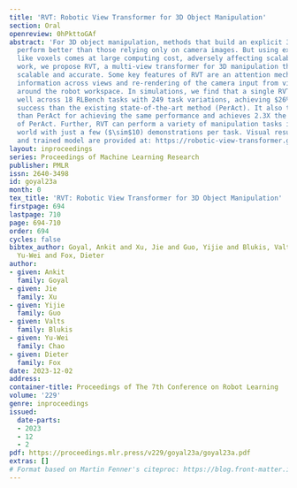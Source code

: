 ```yaml
---
title: 'RVT: Robotic View Transformer for 3D Object Manipulation'
section: Oral
openreview: 0hPkttoGAf
abstract: 'For 3D object manipulation, methods that build an explicit 3D representation
  perform better than those relying only on camera images. But using explicit 3D representations
  like voxels comes at large computing cost, adversely affecting scalability. In this
  work, we propose RVT, a multi-view transformer for 3D manipulation that is both
  scalable and accurate. Some key features of RVT are an attention mechanism to aggregate
  information across views and re-rendering of the camera input from virtual views
  around the robot workspace. In simulations, we find that a single RVT model works
  well across 18 RLBench tasks with 249 task variations, achieving $26%$ higher relative
  success than the existing state-of-the-art method (PerAct). It also trains 36X faster
  than PerAct for achieving the same performance and achieves 2.3X the inference speed
  of PerAct. Further, RVT can perform a variety of manipulation tasks in the real
  world with just a few ($\sim$10) demonstrations per task. Visual results, code,
  and trained model are provided at: https://robotic-view-transformer.github.io/.'
layout: inproceedings
series: Proceedings of Machine Learning Research
publisher: PMLR
issn: 2640-3498
id: goyal23a
month: 0
tex_title: 'RVT: Robotic View Transformer for 3D Object Manipulation'
firstpage: 694
lastpage: 710
page: 694-710
order: 694
cycles: false
bibtex_author: Goyal, Ankit and Xu, Jie and Guo, Yijie and Blukis, Valts and Chao,
  Yu-Wei and Fox, Dieter
author:
- given: Ankit
  family: Goyal
- given: Jie
  family: Xu
- given: Yijie
  family: Guo
- given: Valts
  family: Blukis
- given: Yu-Wei
  family: Chao
- given: Dieter
  family: Fox
date: 2023-12-02
address:
container-title: Proceedings of The 7th Conference on Robot Learning
volume: '229'
genre: inproceedings
issued:
  date-parts:
  - 2023
  - 12
  - 2
pdf: https://proceedings.mlr.press/v229/goyal23a/goyal23a.pdf
extras: []
# Format based on Martin Fenner's citeproc: https://blog.front-matter.io/posts/citeproc-yaml-for-bibliographies/
---
```

